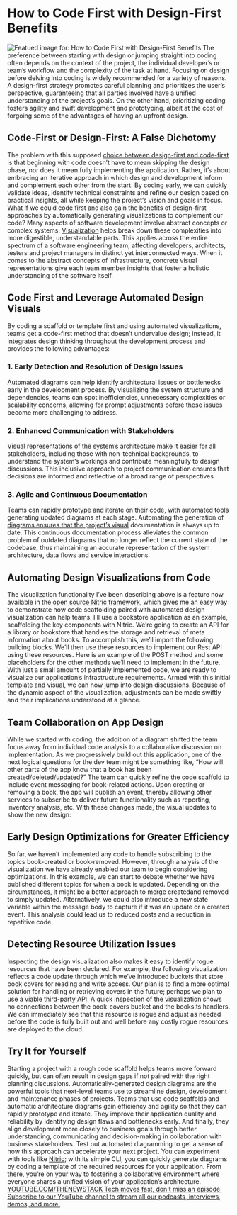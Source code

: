 # How to Code First with Design-First Benefits
![Featued image for: How to Code First with Design-First Benefits](https://cdn.thenewstack.io/media/2024/04/f6dd6d2d-design-1024x571.png)
The preference between starting with design or jumping straight into coding often depends on the context of the project, the individual developer’s or team’s workflow and the complexity of the task at hand.
Focusing on design before delving into coding is widely recommended for a variety of reasons. A design-first strategy promotes careful planning and prioritizes the user’s perspective, guaranteeing that all parties involved have a unified understanding of the project’s goals. On the other hand, prioritizing coding fosters agility and swift development and prototyping, albeit at the cost of forgoing some of the advantages of having an upfront design.
## Code-First or Design-First: A False Dichotomy
The problem with this supposed
[choice between design-first and code-first](https://thenewstack.io/frontend-development/) is that beginning with code doesn’t have to mean skipping the design phase, nor does it mean fully implementing the application. Rather, it’s about embracing an iterative approach in which design and development inform and complement each other from the start. By coding early, we can quickly validate ideas, identify technical constraints and refine our design based on practical insights, all while keeping the project’s vision and goals in focus.
What if we could code first and also gain the benefits of design-first approaches by automatically generating visualizations to complement our code?
Many aspects of software development involve abstract concepts or complex systems.
[Visualization](https://thenewstack.io/low-code-versus-developer-freedom-for-data-visualization/) helps break down these complexities into more digestible, understandable parts. This applies across the entire spectrum of a software engineering team, affecting developers, architects, testers and project managers in distinct yet interconnected ways.
When it comes to the abstract concepts of infrastructure, concrete visual representations give each team member insights that foster a holistic understanding of the software itself.
## Code First and Leverage Automated Design Visuals
By coding a scaffold or template first and using automated visualizations, teams get a code-first method that doesn’t undervalue design; instead, it integrates design thinking throughout the development process and provides the following advantages:
### 1. Early Detection and Resolution of Design Issues
Automated diagrams can help identify architectural issues or bottlenecks early in the development process. By visualizing the system structure and dependencies, teams can spot inefficiencies, unnecessary complexities or scalability concerns, allowing for prompt adjustments before these issues become more challenging to address.
### 2. Enhanced Communication with Stakeholders
Visual representations of the system’s architecture make it easier for all stakeholders, including those with non-technical backgrounds, to understand the system’s workings and contribute meaningfully to design discussions. This inclusive approach to project communication ensures that decisions are informed and reflective of a broad range of perspectives.
### 3. Agile and Continuous Documentation
Teams can rapidly prototype and iterate on their code, with automated tools generating updated diagrams at each stage. Automating the generation of
[diagrams ensures that the project’s visual](https://thenewstack.io/engineers-new-no-code-programming-language-uses-visual-diagrams/) documentation is always up to date. This continuous documentation process alleviates the common problem of outdated diagrams that no longer reflect the current state of the codebase, thus maintaining an accurate representation of the system architecture, data flows and service interactions.
## Automating Design Visualizations from Code
The visualization functionality I’ve been describing above is a feature now available in the
[open source Nitric framework](https://github.com/nitrictech/nitric), which gives me an easy way to demonstrate how code scaffolding paired with automated design visualization can help teams. I’ll use a bookstore application as an example, scaffolding the key components with Nitric.
We’re going to create an API for a library or bookstore that handles the storage and retrieval of meta information about books. To accomplish this, we’ll import the following building blocks.
We’ll then use these resources to implement our Rest API using these resources. Here is an example of the POST method and some placeholders for the other methods we’ll need to implement in the future.
With just a small amount of partially implemented code, we are ready to visualize our application’s infrastructure requirements.
Armed with this initial template and visual, we can now jump into design discussions. Because of the dynamic aspect of the visualization, adjustments can be made swiftly and their implications understood at a glance.
## Team Collaboration on App Design
While we started with coding, the addition of a diagram shifted the team focus away from individual code analysis to a collaborative discussion on implementation.
As we progressively build out this application, one of the next logical questions for the dev team might be something like, “How will other parts of the app know that a book has been created/deleted/updated?”
The team can quickly refine the code scaffold to include event messaging for book-related actions. Upon creating or removing a book, the app will publish an event, thereby allowing other services to subscribe to deliver future functionality such as reporting, inventory analysis, etc.
With these changes made, the visual updates to show the new design:
## Early Design Optimizations for Greater Efficiency
So far, we haven’t implemented any code to handle subscribing to the topics book-created or book-removed. However, through analysis of the visualization we have already enabled our team to begin considering optimizations. In this example, we can start to debate whether we have published different topics for when a book is updated. Depending on the circumstances, it might be a better approach to merge
createdand
removed to simply
updated. Alternatively, we could also introduce a new state variable within the message body to capture if it was an update or a created event. This analysis could lead us to reduced costs and a reduction in repetitive code.
## Detecting Resource Utilization Issues
Inspecting the design visualization also makes it easy to identify rogue resources that have been declared. For example, the following visualization reflects a code update through which we’ve introduced buckets that store book covers for reading and write access. Our plan is to find a more optimal solution for handling or retrieving covers in the future; perhaps we plan to use a viable third-party API.
A quick inspection of the visualization shows no connections between the
book-covers bucket and the
books.ts handlers. We can immediately see that this resource is rogue and adjust as needed before the code is fully built out and well before any costly rogue resources are deployed to the cloud.
## Try It for Yourself
Starting a project with a rough code scaffold helps teams move forward quickly, but can often result in design gaps if not paired with the right planning discussions. Automatically-generated design diagrams are the powerful tools that next-level teams use to streamline design, development and maintenance phases of projects.
Teams that use code scaffolds and automatic architecture diagrams gain efficiency and agility so that they can rapidly prototype and iterate. They improve their application quality and reliability by identifying design flaws and bottlenecks early. And finally, they align development more closely to business goals through better understanding, communicating and decision-making in collaboration with business stakeholders.
Test out automated diagramming to get a sense of how this approach can accelerate your next project. You can experiment with tools like
[Nitric](https://nitric.io); with its simple CLI, you can quickly generate diagrams by coding a template of the required resources for your application. From there, you’re on your way to fostering a collaborative environment where everyone shares a unified vision of your application’s architecture. [
YOUTUBE.COM/THENEWSTACK
Tech moves fast, don't miss an episode. Subscribe to our YouTube
channel to stream all our podcasts, interviews, demos, and more.
](https://youtube.com/thenewstack?sub_confirmation=1)